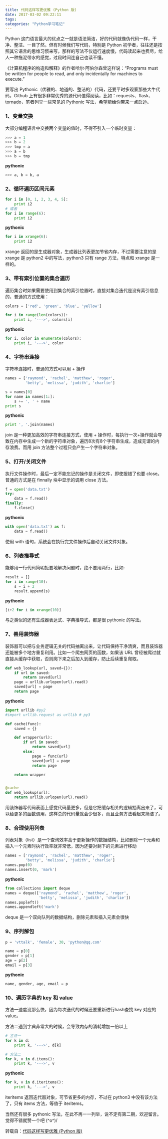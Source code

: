 ```yaml
---
title: 代码这样写更优雅 (Python 版)
date: 2017-03-02 09:22:11
tags:
categories: "Python学习笔记"
---
```


Python 这门语言最大的优点之一就是语法简洁，好的代码就像伪代码一样，干净、整洁、一目了然。但有时候我们写代码，特别是 Python 初学者，往往还是按照其它语言的思维习惯来写，那样的写法不仅运行速度慢，代码读起来也费尽，给人一种拖泥带水的感觉，过段时间连自己也读不懂。

《计算机程序的构造和解释》的作者哈尔·阿伯尔森曾这样说：“Programs must be written for people to read, and only incidentally for machines to execute.”

要写出 Pythonic（优雅的、地道的、整洁的）代码，还要平时多观察那些大牛代码，Github 上有很多非常优秀的源代码值得阅读，比如：requests、flask、tornado，笔者列举一些常见的 Pythonic 写法，希望能给你带来一点启迪。

### 1、变量交换

大部分编程语言中交换两个变量的值时，不得不引入一个临时变量：

```python
>>> a = 1
>>> b = 2
>>> tmp = a
>>> a = b
>>> b = tmp
```

**pythonic**

```python
>>> a, b = b, a
```

### 2、循环遍历区间元素

```python
for i in [0, 1, 2, 3, 4, 5]:
    print i2
# 或者
for i in range(6):
    print i2
```
**pythonic**

```python
for i in xrange(6):
    print i2
```

xrange 返回的是生成器对象，生成器比列表更加节省内存，不过需要注意的是 xrange 是 python2 中的写法，python3 只有 range 方法，特点和 xrange 是一样的。

### 3、带有索引位置的集合遍历

遍历集合时如果需要使用到集合的索引位置时，直接对集合迭代是没有索引信息的，普通的方式使用：

```python
colors = ['red', 'green', 'blue', 'yellow']

for i in range(len(colors)):
    print i, '--->', colors[i]
```

**pythonic**

```python
for i, color in enumerate(colors):
    print i, '--->', color
```

<!--more-->

### 4、字符串连接

字符串连接时，普通的方式可以用 + 操作

```python
names = ['raymond', 'rachel', 'matthew', 'roger',
         'betty', 'melissa', 'judith', 'charlie']

s = names[0]
for name in names[1:]:
    s += ', ' + name
print s
```

**pythonic**

```python
print ', '.join(names)
```

join 是一种更加高效的字符串连接方式，使用 + 操作时，每执行一次+操作就会导致在内存中生成一个新的字符串对象，遍历8次有8个字符串生成，造成无谓的内存浪费。而用 join 方法整个过程只会产生一个字符串对象。

### 5、打开/关闭文件

执行文件操作时，最后一定不能忘记的操作是关闭文件，即使报错了也要 close。普通的方式是在 finnally 块中显示的调用 close 方法。

```python
f = open('data.txt')
try:
    data = f.read()
finally:
    f.close()
```

**pythonic**

```python
with open('data.txt') as f:
    data = f.read()
```

使用 with 语句，系统会在执行完文件操作后自动关闭文件对象。

### 6、列表推导式

能够用一行代码简明扼要地解决问题时，绝不要用两行，比如:

```python
result = []
for i in range(10):
    s = i + 2
    result.append(s)
```

**pythonic**

```python
[i+2 for i in xrange(10)]
```

与之类似的还有生成器表达式、字典推导式，都是很 pythonic 的写法。

### 7、善用装饰器

装饰器可以把与业务逻辑无关的代码抽离出来，让代码保持干净清爽，而且装饰器还能被多个地方重复利用。比如一个爬虫网页的函数，如果该 URL 曾经被爬过就直接从缓存中获取，否则爬下来之后加入到缓存，防止后续重复爬取。

```python
def web_lookup(url, saved={}):
    if url in saved:
        return saved[url]
    page = urllib.urlopen(url).read()
    saved[url] = page
    return page
```

**pythonic**

```python
import urllib #py2
#import urllib.request as urllib # py3

def cache(func):
    saved = {}

    def wrapper(url):
        if url in saved:
            return saved[url]
        else:
            page = func(url)
            saved[url] = page
            return page

    return wrapper


@cache
def web_lookup(url):
    return urllib.urlopen(url).read()
```

用装饰器写代码表面上感觉代码量更多，但是它把缓存相关的逻辑抽离出来了，可以给更多的函数调用，这样总的代码量就会少很多，而且业务方法看起来简洁了。

### 8、合理使用列表

列表对象（list）是一个查询效率高于更新操作的数据结构，比如删除一个元素和插入一个元素时执行效率就非常低，因为还要对剩下的元素进行移动

```python
names = ['raymond', 'rachel', 'matthew', 'roger',
         'betty', 'melissa', 'judith', 'charlie']
names.pop(0)
names.insert(0, 'mark')

```

**pythonic**

```python
from collections import deque
names = deque(['raymond', 'rachel', 'matthew', 'roger',
               'betty', 'melissa', 'judith', 'charlie'])
names.popleft()
names.appendleft('mark')
```

deque 是一个双向队列的数据结构，删除元素和插入元素会很快

### 9、序列解包

```python
p = 'vttalk', 'female', 30, 'python@qq.com'

name = p[0]
gender = p[1]
age = p[2]
email = p[3]
```

**pythonic**

```python
name, gender, age, email = p
```

### 10、遍历字典的 key 和 value

方法一速度没那么快，因为每次迭代的时候还要重新进行hash查找 key 对应的 value。

方法二遇到字典非常大的时候，会导致内存的消耗增加一倍以上

```python
# 方法一
for k in d:
    print k, '--->', d[k]

# 方法二
for k, v in d.items():
    print k, '--->', v
```

**pythonic**

```python
for k, v in d.iteritems():
    print k, '--->', v
```

iteritems 返回迭代器对象，可节省更多的内存，不过在 python3 中没有该方法了，只有 items 方法，等值于 iteritems。

​当然还有很多 pythonic 写法，在此不再一一列举，说不定有第二期，欢迎留言。觉得不错就赞一个吧 (^o^)/

转载自：[代码这样写更优雅 (Python 版)](https://gold.xitu.io/post/58b6c2e28fd9c50ef3764777)
